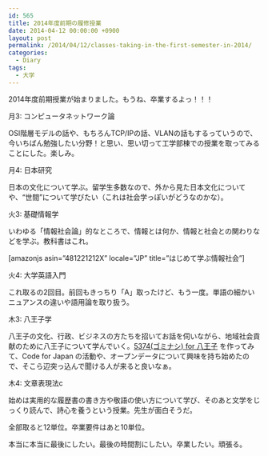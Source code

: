 ```yaml
---
id: 565
title: 2014年度前期の履修授業
date: 2014-04-12 00:00:00 +0900
layout: post
permalink: /2014/04/12/classes-taking-in-the-first-semester-in-2014/
categories:
  - Diary
tags:
  - 大学
---
```

2014年度前期授業が始まりました。もうね、卒業するよっ！！！

<!--more-->

月3: コンピュータネットワーク論
  
OSI階層モデルの話や、もちろんTCP/IPの話、VLANの話もするっていうので、今いちばん勉強したい分野！と思い、思い切って工学部棟での授業を取ってみることにした。楽しみ。

月4: 日本研究
  
日本の文化について学ぶ。留学生多数なので、外から見た日本文化についてや、“世間”について学びたい（これは社会学っぽいがどうなのかな）。

火3: 基礎情報学
  
いわゆる「情報社会論」的なところで、情報とは何か、情報と社会との関わりなどを学ぶ。教科書はこれ。
  
[amazonjs asin=&#8221;481221212X&#8221; locale=&#8221;JP&#8221; title=&#8221;はじめて学ぶ情報社会&#8221;]

火4: 大学英語入門
  
これ取るの2回目。前回もきっちり「A」取ったけど、もう一度。単語の細かいニュアンスの違いや語用論を取り扱う。

木3: 八王子学
  
八王子の文化、行政、ビジネスの方たちを招いてお話を伺いながら、地域社会貢献のために八王子について学んでいく。<a href="http://hachioji.5374.jp/" target="_blank">5374(ゴミナシ) for 八王子</a> を作ってみて、Code for Japan の活動や、オープンデータについて興味を持ち始めたので、そこら辺突っ込んで聞ける人が来ると良いなぁ。

木4: 文章表現法c
  
始めは実用的な履歴書の書き方や敬語の使い方について学び、そのあと文学をじっくり読んで、詩心を養うという授業。先生が面白そうだ。

全部取ると12単位。卒業要件はあと10単位。
  
本当に本当に最後にしたい。最後の時間割にしたい。卒業したい。頑張る。
